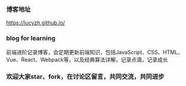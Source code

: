 ### 博客地址
<a>https://lucyzh.github.io/</a>

### blog for learning
前端进阶记录博客，会定期更新前端知识，包括JavaScript、CSS、HTML、Vue、React、Webpack等，以及经典算法详解，记录点滴，记录成长

### 欢迎大家star、fork，在讨论区留言，共同交流，共同进步
